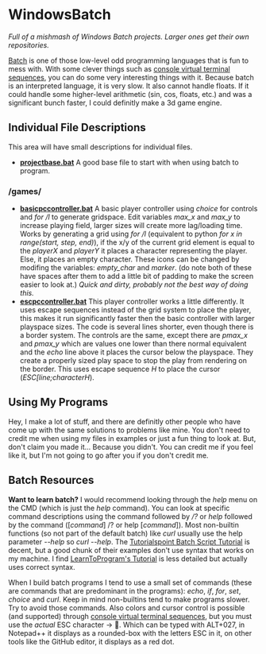 # WindowsBatch
*Full of a mishmash of Windows Batch projects. Larger ones get their own repositories.*

[Batch](https://en.wikipedia.org/wiki/Batch_file) is one of those low-level odd programming languages that is fun to mess with. With some clever things such as [console virtual terminal sequences](https://docs.microsoft.com/en-us/windows/console/console-virtual-terminal-sequences?redirectedfrom=MSDN), you can do some very interesting things with it. Because batch is an interpreted language, it is very slow. It also cannot handle floats. If it could handle some higher-level arithmetic (sin, cos, floats, etc.) and was a significant bunch faster, I could definitly make a 3d game engine.

## Individual File Descriptions
This area will have small descriptions for individual files.

- [**projectbase.bat**](https://github.com/AkzidenzGrotesk-py/WindowsBatch/blob/main/projectbase.bat) A good base file to start with when using batch to program.

### /games/
- [**basicpccontroller.bat**](https://github.com/AkzidenzGrotesk-py/WindowsBatch/blob/main/games/basicpccontroller.bat) A basic player controller using *choice* for controls and *for /l* to generate gridspace. Edit variables *max_x* and *max_y* to increase playing field, larger sizes will create more lag/loading time.
Works by generating a grid using *for /l* (equivalent to python *for x in range(start, step, end)*), if the x/y of the current grid element is equal to the *playerX* and *playerY* it places a character representing the player. Else, it places an empty character. These icons can be changed by modifing the variables: *empty_char* and *marker*. (do note both of these have spaces after them to add a little bit of padding to make the screen easier to look at.) *Quick and dirty, probably not the best way of doing this.*
- [**escpccontroller.bat**](https://github.com/AkzidenzGrotesk-py/WindowsBatch/blob/main/games/escpccontroller.bat) This player controller works a little differently. It uses escape sequences instead of the grid system to place the player, this makes it run significantly faster then the basic controller with larger playspace sizes. The code is several lines shorter, even though there is a border system. The controls are the same, except there are *pmax_x* and *pmax_y* which are values one lower than there normal equivalent and the *echo* line above it places the cursor below the playspace. They create a properly sized play space to stop the play from rendering on the border. This uses escape sequence *H* to place the cursor (*ESC\[line;characterH*).

## Using My Programs
Hey, I make a lot of stuff, and there are definitly other people who have come up with the same solutions to problems like mine. You don't need to credit me when using my files in examples or just a fun thing to look at. But, don't claim you made it... Because you didn't. You can credit me if you feel like it, but I'm not going to go after you if you don't credit me.

## Batch Resources
**Want to learn batch?** I would recommend looking through the *help* menu on the CMD (which is just the *help* command). You can look at specific command descriptions using the command followed by */?* or *help* followed by the command (\[*command*\] /? or help \[*command*\]). Most non-builtin functions (so not part of the default batch) like *curl* usually use the help parameter *--help* so *curl --help*. The [Tutorialspoint Batch Script Tutorial](https://www.tutorialspoint.com/batch_script/index.htm) is decent, but a good chunk of their examples don't use syntax that works on my machine. I find [LearnToProgram's Tutorial](http://www.trytoprogram.com/batch-file/) is less detailed but actually uses correct syntax.

When I build batch programs I tend to use a small set of commands (these are commands that are predominant in the programs): *echo*, *if*, *for*, *set*, *choice* and *curl*. Keep in mind non-builtins tend to make programs slower. Try to avoid those commands. Also colors and cursor control is possible (and supported) through [console virtual terminal sequences](https://docs.microsoft.com/en-us/windows/console/console-virtual-terminal-sequences?redirectedfrom=MSDN), but you must use the *actual* ESC character → . Which can be typed with ALT+027, in Notepad++ it displays as a rounded-box with the letters ESC in it, on other tools like the GitHub editor, it displays as a red dot.
